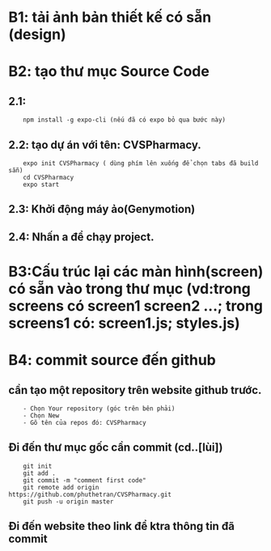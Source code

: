 # B1: tải ảnh bản thiết kế có sẵn (design)
# B2: tạo thư mục Source Code
## 2.1:
		npm install -g expo-cli (nếu đã có expo bỏ qua bước này)
## 2.2: tạo dự án với tên: CVSPharmacy.
		expo init CVSPharmacy ( dùng phím lên xuống để chọn tabs đã build sẵn)
		cd CVSPharmacy
		expo start
## 2.3: Khởi động máy ảo(Genymotion)
## 2.4: Nhấn a để chạy project.
# B3:Cấu trúc lại các màn hình(screen) có sẵn	vào trong thư mục (vd:trong screens có screen1 screen2 ...; trong screens1 có: screen1.js; styles.js)

# B4: commit source đến github
## cần tạo một repository trên website github trước.
		- Chọn Your repository (góc trên bên phải)
		- Chọn New 
		- Gõ tên của repos đó: CVSPharmacy
## Đi đến thư mục gốc cần commit (cd..[lùi])
		git init
		git add .
		git commit -m "comment first code"
		git remote add origin https://github.com/phuthetran/CVSPharmacy.git
		git push -u origin master
## Đi đến website theo link để ktra thông tin đã commit
